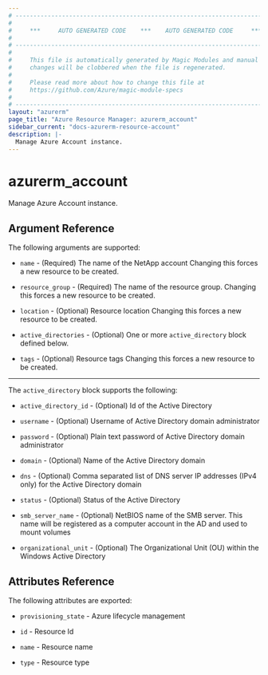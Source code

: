 ```yaml
---
# ----------------------------------------------------------------------------
#
#     ***     AUTO GENERATED CODE    ***    AUTO GENERATED CODE     ***
#
# ----------------------------------------------------------------------------
#
#     This file is automatically generated by Magic Modules and manual
#     changes will be clobbered when the file is regenerated.
#
#     Please read more about how to change this file at
#     https://github.com/Azure/magic-module-specs
#
# ----------------------------------------------------------------------------
layout: "azurerm"
page_title: "Azure Resource Manager: azurerm_account"
sidebar_current: "docs-azurerm-resource-account"
description: |-
  Manage Azure Account instance.
---
```


# azurerm_account

Manage Azure Account instance.


## Argument Reference

The following arguments are supported:

* `name` - (Required) The name of the NetApp account Changing this forces a new resource to be created.

* `resource_group` - (Required) The name of the resource group. Changing this forces a new resource to be created.

* `location` - (Optional) Resource location Changing this forces a new resource to be created.

* `active_directories` - (Optional) One or more `active_directory` block defined below.

* `tags` - (Optional) Resource tags Changing this forces a new resource to be created.

---

The `active_directory` block supports the following:

* `active_directory_id` - (Optional) Id of the Active Directory

* `username` - (Optional) Username of Active Directory domain administrator

* `password` - (Optional) Plain text password of Active Directory domain administrator

* `domain` - (Optional) Name of the Active Directory domain

* `dns` - (Optional) Comma separated list of DNS server IP addresses (IPv4 only) for the Active Directory domain

* `status` - (Optional) Status of the Active Directory

* `smb_server_name` - (Optional) NetBIOS name of the SMB server. This name will be registered as a computer account in the AD and used to mount volumes

* `organizational_unit` - (Optional) The Organizational Unit (OU) within the Windows Active Directory

## Attributes Reference

The following attributes are exported:

* `provisioning_state` - Azure lifecycle management

* `id` - Resource Id

* `name` - Resource name

* `type` - Resource type

